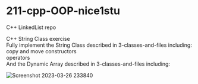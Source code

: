 # 211-cpp-OOP-nice1stu  
C++ LinkedList repo  
  
C++ String Class exercise  
Fully implement the String Class described in 3-classes-and-files including:  
copy and move constructors  
operators  
And the Dynamic Array described in 3-classes-and-files including:  
  
  ![Screenshot 2023-03-26 233840](https://user-images.githubusercontent.com/112468923/227806859-53836de2-2dc0-4726-9071-d85a14b04ad0.png)
